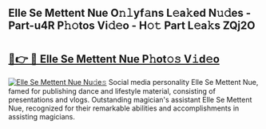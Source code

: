 ## Elle Se Mettent Nue O𝚗𝚕yf𝚊ns L𝚎a𝚔ed N𝚞𝚍es - Part-u4R P𝚑𝚘tos Vi𝚍𝚎o - H𝚘𝚝 Part L𝚎a𝚔s ZQj2O

# <h2><a href="http://kfexmub.oniu.top/?m=Elle+Se+Mettent+Nue">🔗👉 🔴 Elle Se Mettent Nue P𝚑ot𝚘𝚜 V𝚒d𝚎o</a></h2>

[![Elle Se Mettent Nue Nu𝚍e𝚜](https://i.imgur.com/0qMVB7G.gif)](http://kfexmub.oniu.top/?m=Elle+Se+Mettent+Nue)
Social media personality Elle Se Mettent Nue, famed for publishing dance and lifestyle material, consisting of presentations and vlogs. Outstanding magician's assistant Elle Se Mettent Nue, recognized for their remarkable abilities and accomplishments in assisting magicians.  
